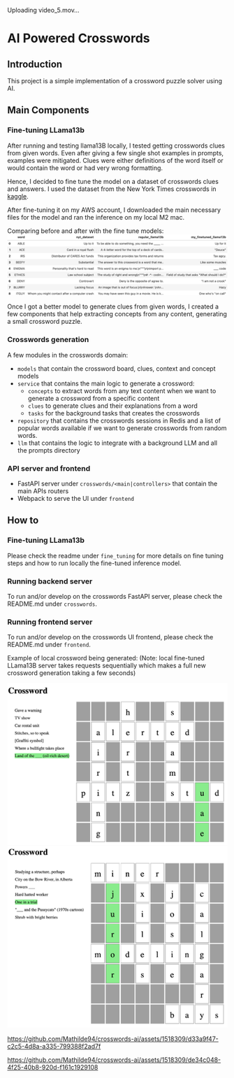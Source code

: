 

Uploading video_5.mov…

# AI Powered Crosswords

## Introduction
This project is a simple implementation of a crossword puzzle solver using AI.

## Main Components

### Fine-tuning LLama13b
After running and testing llama13B locally, I tested getting crosswords clues from given words. Even after giving a few 
single shot examples in prompts, examples were mitigated. Clues were either definitions of the word itself or would 
contain the word or had very wrong formatting.  

Hence, I decided to fine tune the model on a dataset of crosswords clues and answers. I used the dataset from the New
York Times crosswords in [kaggle](https://www.kaggle.com/datasets/darinhawley/new-york-times-crossword-clues-answers-19932021).

After fine-tuning it on my AWS account, I downloaded the main necessary files for the model and ran the inference on my local M2 mac.

Comparing before and after with the fine tune models:
![llama_models_comparison.jpeg](media%2Fllama_models_comparison.jpeg)

Once I got a better model to generate clues from given words, I created a few components that help extracting concepts 
from any content, generating a small crossword puzzle. 

### Crosswords generation
A few modules in the crosswords domain:
- `models` that contain the crossword board, clues, context and concept models
- `service` that contains the main logic to generate a crossword:
  - `concepts` to extract words from any text content when we want to generate a crossword from a specific content
  - `clues` to generate clues and their explanations from a word
  - `tasks` for the background tasks that creates the crosswords
- `repository` that contains the crosswords sessions in Redis and a list of popular words available if we want to generate crosswords from random words.
- `llm` that contains the logic to integrate with a background LLM and all the prompts directory

### API server and frontend
- FastAPI server under `crosswords/<main|controllers>` that contain the main APIs routers
- Webpack to serve the UI under `frontend`

## How to

### Fine-tuning LLama13b
Please check the readme under `fine_tuning` for more details on fine tuning steps and how to run locally 
the fine-tuned inference model.

### Running backend server
To run and/or develop on the crosswords FastAPI server, please check the README.md under `crosswords`.

### Running frontend server
To run and/or develop on the crosswords UI frontend, please check the README.md under `frontend`.

Example of local crossword being generated:
(Note: local fine-tuned LLama13B server takes requests sequentially which makes a full new crossword generation taking a few seconds)

![crossword_ex_1](./media/crossword_ex_1.png)
![crossword_ex_2](./media/crossword_ex_2.png)

https://github.com/Mathilde94/crosswords-ai/assets/1518309/d33a9f47-c2c5-4d8a-a335-799388f2ad7f

https://github.com/Mathilde94/crosswords-ai/assets/1518309/de34c048-4f25-40b8-920d-f161c1929108






